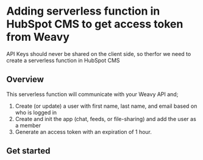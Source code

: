 # Adding serverless function in HubSpot CMS to get access token from Weavy
API Keys should never be shared on the client side, so therfor we need to create a serverless function in HubSpot CMS 

## Overview
This serverless function will communicate with your Weavy API and;
1. Create (or update) a user with first name, last name, and email based on who is logged in
2. Create and init the app (chat, feeds, or file-sharing) and add the user as a member
3. Generate an access token with an expiration of 1 hour.

## Get started



